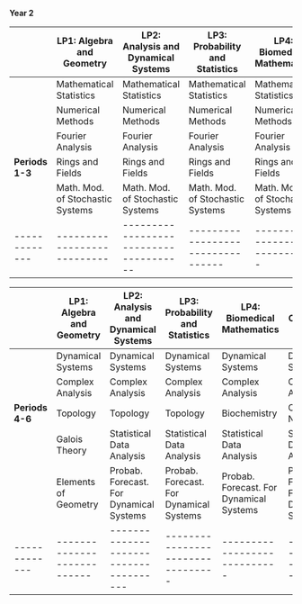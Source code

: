 <!-- --- -->
<!-- title: Welcome to the VU BSc Mathematics webpage -->
<!-- --- -->

<!-- | Header 1 | Header 2 | Header 3 | -->
<!-- |:---------|:--------:|----------:| -->
<!-- | Row 1    | Data 1   |   Data 2  | -->
<!-- | Row 2    | Data 3   |   Data 4  | -->
<!-- | Row 3    | Data 5   |   Data 6  | -->


**Year 2**

|             | LP1: Algebra and Geometry | LP2: Analysis and Dynamical Systems | LP3: Probability and Statistics | LP4: Biomedical Mathematics | LP5: Computer Science | LP6: Data Science | LP7: Optimisation and Economics |
|-------------|---------------------------|--------------------------------------|---------------------------------|----------------------------|----------------------|-------------------|----------------------------------|
|                  | Mathematical Statistics    | Mathematical Statistics               | Mathematical Statistics         | Mathematical Statistics     | Mathematical Statistics | Mathematical Statistics | Mathematical Statistics          |
|                  | Numerical Methods          | Numerical Methods                     | Numerical Methods               | Numerical Methods           | Numerical Methods      | Numerical Methods   | Numerical Methods                |
|                  | Fourier Analysis           | Fourier Analysis                      | Fourier Analysis                | Fourier Analysis            | Fourier Analysis       | Fourier Analysis    | Fourier Analysis                 |
|  **Periods 1-3** | Rings and Fields           | Rings and Fields                      | Rings and Fields                | Rings and Fields            | Computer Programming    | Computer Programming  | Operations Research 1            |
|                  | Math. Mod. of Stochastic Systems | Math. Mod. of Stochastic Systems      | Math. Mod. of Stochastic Systems | Math. Mod. of Stochastic Systems | Math. Mod. of Stochastic Systems | Math. Mod. of Stochastic Systems | Math. Mod. of Stochastic Systems |
|-------------|---------------------------|--------------------------------------|---------------------------------|----------------------------|----------------------|-------------------|----------------------------------|

|             | LP1: Algebra and Geometry | LP2: Analysis and Dynamical Systems | LP3: Probability and Statistics | LP4: Biomedical Mathematics | LP5: Computer Science | LP6: Data Science | LP7: Optimisation and Economics |
|-------------|---------------------------|--------------------------------------|---------------------------------|----------------------------|----------------------|-------------------|----------------------------------|
|                 | Dynamical Systems          | Dynamical Systems                     | Dynamical Systems               | Dynamical Systems           | Dynamical Systems      | Dynamical Systems   | Dynamical Systems                |
|                 | Complex Analysis           | Complex Analysis                      | Complex Analysis                | Complex Analysis            | Complex Analysis       | Complex Analysis    | Complex Analysis                 |
| **Periods 4-6** | Topology                  | Topology                             | Topology                        | Biochemistry                | Computer Networks      | Data Engineering      | Operations Research 2           |
|                 | Galois Theory             | Statistical Data Analysis            | Statistical Data Analysis       | Statistical Data Analysis    | Statistical Data Analysis | Statistical Data Analysis | Statistical Data Analysis         |
|                 | Elements of Geometry       | Probab. Forecast. For Dynamical Systems | Probab. Forecast. For Dynamical Systems | Probab. Forecast. For Dynamical Systems | Probab. Forecast. For Dynamical Systems | Probab. Forecast. For Dynamical Systems | Probab. Forecast. For Dynamical Systems |
|-------------|---------------------------|--------------------------------------|---------------------------------|----------------------------|----------------------|-------------------|----------------------------------|

<!-- ** Year 3 -->
<!-- |             | LP1: Algebra and Geometry | LP2: Analysis and Dynamical Systems | LP3: Probability and Statistics | LP4: Biomedical Mathematics | LP5: Computer Science | LP6: Data Science | LP7: Optimisation and Economics | -->
<!-- |-------------|---------------------------|-------------------------------------|--------------------------------|----------------------------|----------------------|-------------------|----------------------------------| -->
<!-- | **Periods 1-3** no clashes in the schedule | Differential Geometry     | Differential Geometry                | Biomedical mathematics         | Biomedical mathematics     | Data structures & algorithms (AI) | Data structures & algorithms (AI) | Mathematical Economics 1          | -->
<!-- |             | Number Theory             | Markov Chains                       | Markov Chains                  | Markov Chains              | Markov Chains         | Markov Chains      | Markov Chains                    | -->
<!-- |             | Measure Theory            | Measure Theory                      | Measure Theory                 | Mech. and Term. of the cell | Equation Programming    | Biomedical mathematics | Measure Theory                   | -->
<!-- |             | Nonlinear Dynamical Systems | Nonlinear Dynamical Systems        | Nonlinear Dynamical Systems    | Mathematics for Machine Learning | Project Computer Assisted Proof | Project Computer Assisted Proof | Nonlinear Dynamical Systems        | -->
<!-- |             | Project Computer Assisted Proof | Project Computer Assisted Proof      | Biomedical mathematics         | From protein to cell       | Metabolomics          | Data Analytics and Privacy | Nonlinear Dynamical Systems        | -->
<!-- | **Period 1-3** | Biomedical mathematics    |                                    |                                |                            |                      |                    |                                  | -->
<!-- | **Periods 4-6** no clashes in the schedule | Differential Topology      | Functional Analysis                | Partial Differential Equations | Mathematical Statistics 2  | Databases            | Mathematical Statistics 2       | Mathematical Statistics 2          | -->
<!-- |             | History of Science        | History of Science                  | History of Science             | History of Science         | Philosophy and Ethics  | Philosophy and Ethics | Philosophy and Ethics             | -->
<!-- |             | Bachelor project in Mathematics | Bachelor project in Mathematics   | Bachelor project in Mathematics | Bachelor project in Mathematics |                      |                    |                                  | -->
<!-- | **Period 4-6** | Functional Analysis       | Machine Learning                   | Machine Learning               | Applied Analysis: Financial Maths | Part of Differential Equations | Automata and Complexity |                                  | -->

